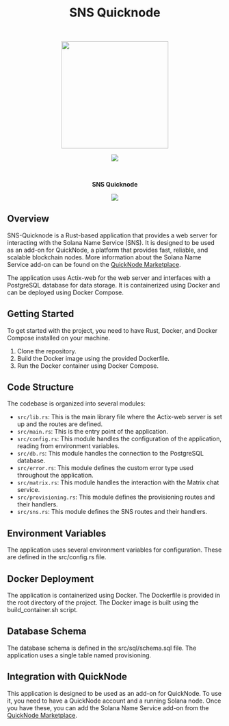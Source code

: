 <h1 align="center">SNS Quicknode</h1>
<br />
<p align="center">
<img width="250" src="https://i.imgur.com/nn7LMNV.png"/>
</p>
<p align="center">
<a href="https://twitter.com/bonfida">
<img src="https://img.shields.io/twitter/url?label=Bonfida&style=social&url=https%3A%2F%2Ftwitter.com%2Fbonfida">
</a>
</p>
<br />

<p align="center">
<strong>
SNS Quicknode
</strong>
</p>

<div align="center">
<img src="https://img.shields.io/badge/Rust-000000?style=for-the-badge&logo=rust&logoColor=white" />
</div>

## Overview

SNS-Quicknode is a Rust-based application that provides a web server for interacting with the Solana Name Service (SNS). It is designed to be used as an add-on for QuickNode, a platform that provides fast, reliable, and scalable blockchain nodes. More information about the Solana Name Service add-on can be found on the [QuickNode Marketplace](https://marketplace.quicknode.com/add-on/solana-name-service).

The application uses Actix-web for the web server and interfaces with a PostgreSQL database for data storage. It is containerized using Docker and can be deployed using Docker Compose.

## Getting Started

To get started with the project, you need to have Rust, Docker, and Docker Compose installed on your machine.

1. Clone the repository.
2. Build the Docker image using the provided Dockerfile.
3. Run the Docker container using Docker Compose.

## Code Structure

The codebase is organized into several modules:

- `src/lib.rs`: This is the main library file where the Actix-web server is set up and the routes are defined.
- `src/main.rs`: This is the entry point of the application.
- `src/config.rs`: This module handles the configuration of the application, reading from environment variables.
- `src/db.rs`: This module handles the connection to the PostgreSQL database.
- `src/error.rs`: This module defines the custom error type used throughout the application.
- `src/matrix.rs`: This module handles the interaction with the Matrix chat service.
- `src/provisioning.rs`: This module defines the provisioning routes and their handlers.
- `src/sns.rs`: This module defines the SNS routes and their handlers.

## Environment Variables

The application uses several environment variables for configuration. These are defined in the src/config.rs file.

## Docker Deployment

The application is containerized using Docker. The Dockerfile is provided in the root directory of the project. The Docker image is built using the build_container.sh script.

## Database Schema

The database schema is defined in the src/sql/schema.sql file. The application uses a single table named provisioning.

## Integration with QuickNode

This application is designed to be used as an add-on for QuickNode. To use it, you need to have a QuickNode account and a running Solana node. Once you have these, you can add the Solana Name Service add-on from the [QuickNode Marketplace](https://marketplace.quicknode.com/add-on/solana-name-service).
